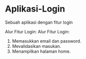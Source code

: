 # Aplikasi-Login
Sebuah aplikasi dengan fitur login

Alur Fitur Login:
Alur Fitur Login:
1. Memasukkan email dan password.
2. Mevalidasikan masukan.
3. Menampilkan halaman home.
